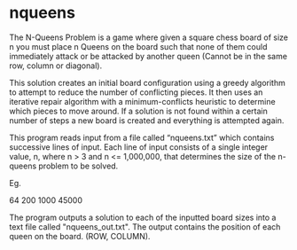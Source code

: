 # nqueens


The N-Queens Problem is a game where given a square chess board of size n you must place n Queens on the
board such that none of them could immediately attack or be attacked by another queen (Cannot be in the same row, column or diagonal).

This solution creates an initial board configuration using a greedy algorithm to attempt to reduce the number of conflicting pieces.
It then uses an iterative repair algorithm with a minimum-conflicts heuristic to determine which pieces to move around. If a solution is 
not found within a certain number of steps a new board is created and everything is attempted again.


This program reads input from a file called “nqueens.txt” which contains successive lines of 
input. Each line of input consists of a single integer value, n, where n > 3 and n <= 1,000,000, that determines the size of the n-queens problem to be solved. 

Eg. 

64
200
1000
45000

The program outputs a solution to each of the inputted board sizes into a text file called "nqueens_out.txt". The output
contains the position of each queen on the board. (ROW, COLUMN).